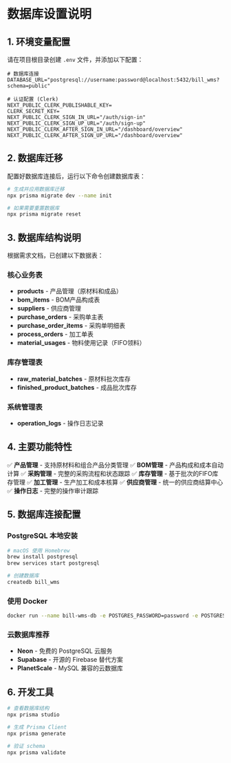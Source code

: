 # 数据库设置说明

## 1. 环境变量配置

请在项目根目录创建 `.env` 文件，并添加以下配置：

```env
# 数据库连接
DATABASE_URL="postgresql://username:password@localhost:5432/bill_wms?schema=public"

# 认证配置 (Clerk)
NEXT_PUBLIC_CLERK_PUBLISHABLE_KEY=
CLERK_SECRET_KEY=
NEXT_PUBLIC_CLERK_SIGN_IN_URL="/auth/sign-in"
NEXT_PUBLIC_CLERK_SIGN_UP_URL="/auth/sign-up"
NEXT_PUBLIC_CLERK_AFTER_SIGN_IN_URL="/dashboard/overview"
NEXT_PUBLIC_CLERK_AFTER_SIGN_UP_URL="/dashboard/overview"
```

## 2. 数据库迁移

配置好数据库连接后，运行以下命令创建数据库表：

```bash
# 生成并应用数据库迁移
npx prisma migrate dev --name init

# 如果需要重置数据库
npx prisma migrate reset
```

## 3. 数据库结构说明

根据需求文档，已创建以下数据表：

### 核心业务表
- **products** - 产品管理（原材料和成品）
- **bom_items** - BOM产品构成表
- **suppliers** - 供应商管理
- **purchase_orders** - 采购单主表
- **purchase_order_items** - 采购单明细表
- **process_orders** - 加工单表
- **material_usages** - 物料使用记录（FIFO领料）

### 库存管理表
- **raw_material_batches** - 原材料批次库存
- **finished_product_batches** - 成品批次库存

### 系统管理表
- **operation_logs** - 操作日志记录

## 4. 主要功能特性

✅ **产品管理** - 支持原材料和组合产品分类管理
✅ **BOM管理** - 产品构成和成本自动计算
✅ **采购管理** - 完整的采购流程和状态跟踪
✅ **库存管理** - 基于批次的FIFO库存管理
✅ **加工管理** - 生产加工和成本核算
✅ **供应商管理** - 统一的供应商结算中心
✅ **操作日志** - 完整的操作审计跟踪

## 5. 数据库连接配置

### PostgreSQL 本地安装
```bash
# macOS 使用 Homebrew
brew install postgresql
brew services start postgresql

# 创建数据库
createdb bill_wms
```

### 使用 Docker
```bash
docker run --name bill-wms-db -e POSTGRES_PASSWORD=password -e POSTGRES_DB=bill_wms -p 5432:5432 -d postgres:15
```

### 云数据库推荐
- **Neon** - 免费的 PostgreSQL 云服务
- **Supabase** - 开源的 Firebase 替代方案
- **PlanetScale** - MySQL 兼容的云数据库

## 6. 开发工具

```bash
# 查看数据库结构
npx prisma studio

# 生成 Prisma Client
npx prisma generate

# 验证 schema
npx prisma validate
```
